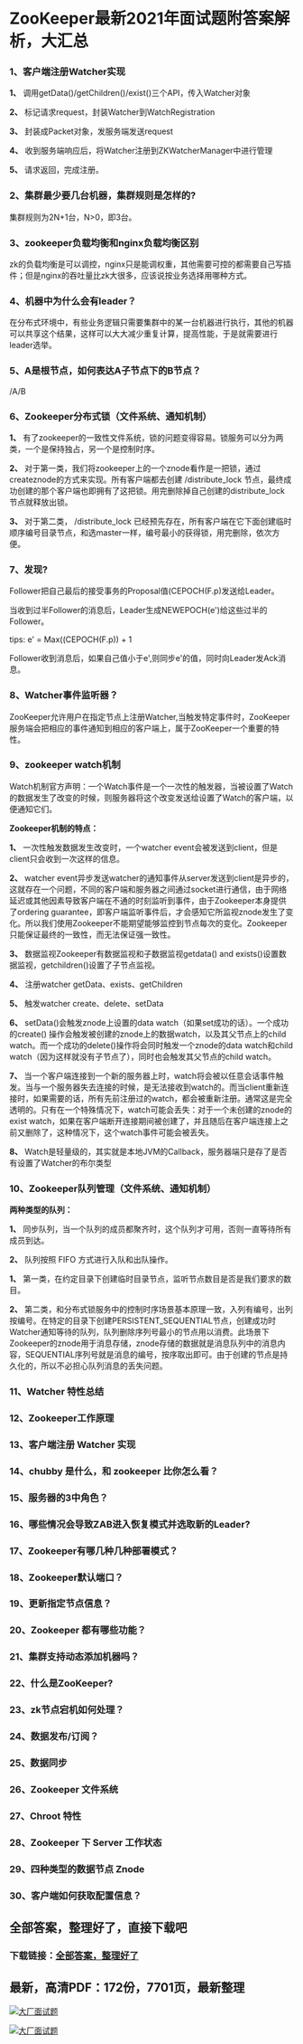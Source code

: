 # ZooKeeper最新2021年面试题附答案解析，大汇总







### 1、客户端注册Watcher实现

**1、** 调用getData()/getChildren()/exist()三个API，传入Watcher对象

**2、** 标记请求request，封装Watcher到WatchRegistration

**3、** 封装成Packet对象，发服务端发送request

**4、** 收到服务端响应后，将Watcher注册到ZKWatcherManager中进行管理

**5、** 请求返回，完成注册。


### 2、集群最少要几台机器，集群规则是怎样的?

集群规则为2N+1台，N>0，即3台。


### 3、zookeeper负载均衡和nginx负载均衡区别

zk的负载均衡是可以调控，nginx只是能调权重，其他需要可控的都需要自己写插件；但是nginx的吞吐量比zk大很多，应该说按业务选择用哪种方式。


### 4、机器中为什么会有leader？

在分布式环境中，有些业务逻辑只需要集群中的某一台机器进行执行，其他的机器可以共享这个结果，这样可以大大减少重复计算，提高性能，于是就需要进行leader选举。


### 5、A是根节点，如何表达A子节点下的B节点？

/A/B


### 6、Zookeeper分布式锁（文件系统、通知机制）

**1、** 有了zookeeper的一致性文件系统，锁的问题变得容易。锁服务可以分为两类，一个是保持独占，另一个是控制时序。

**2、** 对于第一类，我们将zookeeper上的一个znode看作是一把锁，通过createznode的方式来实现。所有客户端都去创建 /distribute_lock 节点，最终成功创建的那个客户端也即拥有了这把锁。用完删除掉自己创建的distribute_lock 节点就释放出锁。

**3、** 对于第二类， /distribute_lock 已经预先存在，所有客户端在它下面创建临时顺序编号目录节点，和选master一样，编号最小的获得锁，用完删除，依次方便。


### 7、发现?

Follower把自己最后的接受事务的Proposal值(CEPOCH(F.p)发送给Leader。

当收到过半Follower的消息后，Leader生成NEWEPOCH(e')给这些过半的Follower。

tips: e' = Max((CEPOCH(F.p)) + 1

Follower收到消息后，如果自己值小于e',则同步e'的值，同时向Leader发Ack消息。


### 8、Watcher事件监听器？

ZooKeeper允许用户在指定节点上注册Watcher,当触发特定事件时，ZooKeeper服务端会把相应的事件通知到相应的客户端上，属于ZooKeeper一个重要的特性。


### 9、zookeeper watch机制

Watch机制官方声明：一个Watch事件是一个一次性的触发器，当被设置了Watch的数据发生了改变的时候，则服务器将这个改变发送给设置了Watch的客户端，以便通知它们。

**Zookeeper机制的特点：**

**1、** 一次性触发数据发生改变时，一个watcher event会被发送到client，但是client只会收到一次这样的信息。

**2、** watcher event异步发送watcher的通知事件从server发送到client是异步的，这就存在一个问题，不同的客户端和服务器之间通过socket进行通信，由于网络延迟或其他因素导致客户端在不通的时刻监听到事件，由于Zookeeper本身提供了ordering guarantee，即客户端监听事件后，才会感知它所监视znode发生了变化。所以我们使用Zookeeper不能期望能够监控到节点每次的变化。Zookeeper只能保证最终的一致性，而无法保证强一致性。

**3、** 数据监视Zookeeper有数据监视和子数据监视getdata() and exists()设置数据监视，getchildren()设置了子节点监视。

**4、** 注册watcher getData、exists、getChildren

**5、** 触发watcher create、delete、setData

**6、** setData()会触发znode上设置的data watch（如果set成功的话）。一个成功的create() 操作会触发被创建的znode上的数据watch，以及其父节点上的child watch。而一个成功的delete()操作将会同时触发一个znode的data watch和child watch（因为这样就没有子节点了），同时也会触发其父节点的child watch。

**7、** 当一个客户端连接到一个新的服务器上时，watch将会被以任意会话事件触发。当与一个服务器失去连接的时候，是无法接收到watch的。而当client重新连接时，如果需要的话，所有先前注册过的watch，都会被重新注册。通常这是完全透明的。只有在一个特殊情况下，watch可能会丢失：对于一个未创建的znode的exist watch，如果在客户端断开连接期间被创建了，并且随后在客户端连接上之前又删除了，这种情况下，这个watch事件可能会被丢失。

**8、** Watch是轻量级的，其实就是本地JVM的Callback，服务器端只是存了是否有设置了Watcher的布尔类型


### 10、Zookeeper队列管理（文件系统、通知机制）

**两种类型的队列：**

**1、** 同步队列，当一个队列的成员都聚齐时，这个队列才可用，否则一直等待所有成员到达。

**2、** 队列按照 FIFO 方式进行入队和出队操作。

**1、** 第一类，在约定目录下创建临时目录节点，监听节点数目是否是我们要求的数目。

**2、** 第二类，和分布式锁服务中的控制时序场景基本原理一致，入列有编号，出列按编号。在特定的目录下创建PERSISTENT_SEQUENTIAL节点，创建成功时Watcher通知等待的队列，队列删除序列号最小的节点用以消费。此场景下Zookeeper的znode用于消息存储，znode存储的数据就是消息队列中的消息内容，SEQUENTIAL序列号就是消息的编号，按序取出即可。由于创建的节点是持久化的，所以不必担心队列消息的丢失问题。


### 11、Watcher 特性总结
### 12、Zookeeper工作原理
### 13、客户端注册 Watcher 实现
### 14、chubby 是什么，和 zookeeper 比你怎么看？
### 15、服务器的3中角色？
### 16、哪些情况会导致ZAB进入恢复模式并选取新的Leader?
### 17、Zookeeper有哪几种几种部署模式？
### 18、Zookeeper默认端口？
### 19、更新指定节点信息？
### 20、Zookeeper 都有哪些功能？
### 21、集群支持动态添加机器吗？
### 22、什么是ZooKeeper?
### 23、zk节点宕机如何处理？
### 24、数据发布/订阅？
### 25、数据同步
### 26、Zookeeper 文件系统
### 27、Chroot 特性
### 28、Zookeeper 下 Server 工作状态
### 29、四种类型的数据节点 Znode
### 30、客户端如何获取配置信息？




## 全部答案，整理好了，直接下载吧

### 下载链接：[全部答案，整理好了](https://www.souyunku.com/wp-content/uploads/weixin/githup-weixin-2.png)




## 最新，高清PDF：172份，7701页，最新整理

[![大厂面试题](https://www.souyunku.com/wp-content/uploads/weixin/mst.png "架构师专栏")](https://www.souyunku.com/wp-content/uploads/weixin/githup-weixin.png "架构师专栏")

[![大厂面试题](https://www.souyunku.com/wp-content/uploads/weixin/githup-weixin.png "架构师专栏")](https://www.souyunku.com/wp-content/uploads/weixin/githup-weixin.png "架构师专栏")
